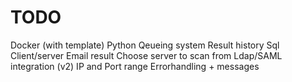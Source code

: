 # TODO
Docker (with template)
Python
Qeueing system
Result history
Sql
Client/server
Email result
Choose server to scan from
Ldap/SAML integration (v2)
IP and Port range
Errorhandling + messages
